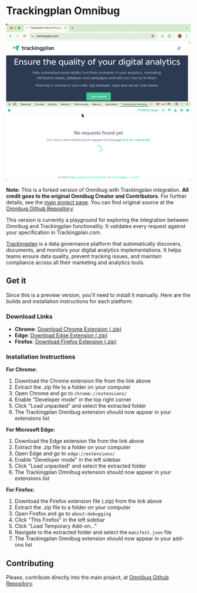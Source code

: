 Trackingplan Omnibug
==========

![Trackingplan Omnibug Extension in Action](extension-1.gif)

**Note:** This is a forked version of Omnibug with Trackingplan integration. **All credit goes to the original Omnibug Creator and Contributors**. For further details, see the [main project page](https://omnibug.io/). You can find original source at the [Omnibug Github Repository](https://github.com/MisterPhilip/omnibug/).


This version is currently a playground for exploring the integration between Omnibug and Trackingplan functionality. It validates every request against your specification in Trackingplan.com. 

[Trackingplan](https://trackingplan.com/) is a data governance platform that automatically discovers, documents, and monitors your digital analytics implementations. It helps teams ensure data quality, prevent tracking issues, and maintain compliance across all their marketing and analytics tools.

## Get it

Since this is a preview version, you'll need to install it manually. Here are the builds and installation instructions for each platform:

### Download Links
- **Chrome**: [Download Chrome Extension (.zip)](https://raw.githubusercontent.com/trackingplan/tp-omnibug/master/build/chrome_production-1.0.0.zip)
- **Edge**: [Download Edge Extension (.zip)](https://raw.githubusercontent.com/trackingplan/tp-omnibug/main/build/edge_production-1.0.0.zip)
- **Firefox**: [Download Firefox Extension (.zip)](https://raw.githubusercontent.com/trackingplan/tp-omnibug/master/build/edge_production-1.0.0.zip)

### Installation Instructions

**For Chrome:**
1. Download the Chrome extension file from the link above
2. Extract the .zip file to a folder on your computer
3. Open Chrome and go to `chrome://extensions/`
4. Enable "Developer mode" in the top right corner
5. Click "Load unpacked" and select the extracted folder
6. The Trackingplan Omnibug extension should now appear in your extensions list

**For Microsoft Edge:**
1. Download the Edge extension file from the link above
2. Extract the .zip file to a folder on your computer
3. Open Edge and go to `edge://extensions/`
4. Enable "Developer mode" in the left sidebar
5. Click "Load unpacked" and select the extracted folder
6. The Trackingplan Omnibug extension should now appear in your extensions list

**For Firefox:**
1. Download the Firefox extension file (.zip) from the link above
2. Extract the .zip file to a folder on your computer
3. Open Firefox and go to `about:debugging`
4. Click "This Firefox" in the left sidebar
5. Click "Load Temporary Add-on..."
6. Navigate to the extracted folder and select the `manifest.json` file
7. The Trackingplan Omnibug extension should now appear in your add-ons list

## Contributing
Please, contribute directly into the main project, at [Omnibug Github Repository](https://github.com/MisterPhilip/omnibug/).
